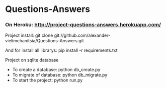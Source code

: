 # Questions-Answers

### On Heroku: http://project-questions-answers.herokuapp.com/

Project install:
git clone git://github.com/alexander-vielimchanitsia/Questions-Answers.git

And for install all librarys:
pip install -r requirements.txt

Project on sqlite database

+ To create a database: python db_create.py
+ To migrate of database: python db_migrate.py
+ To start the project: python run.py



